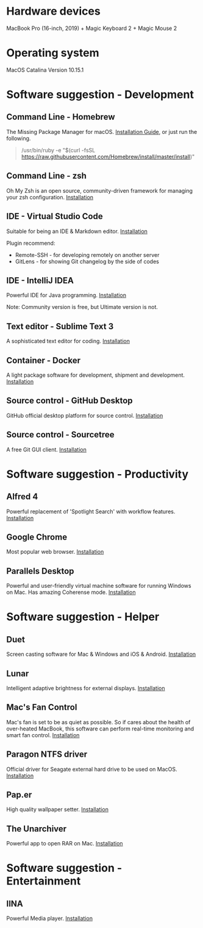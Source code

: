 # Hardware devices
MacBook Pro (16-inch, 2019) + Magic Keyboard 2 + Magic Mouse 2

# Operating system
MacOS Catalina Version 10.15.1

# Software suggestion - Development
## Command Line - Homebrew
The Missing Package Manager for macOS. [Installation Guide](https://brew.sh), or just run the following.
> /usr/bin/ruby -e "$(curl -fsSL https://raw.githubusercontent.com/Homebrew/install/master/install)"

## Command Line - zsh

Oh My Zsh is an open source, community-driven framework for managing your zsh configuration. [Installation](https://medium.com/statementdog-engineering/prettify-your-zsh-command-line-prompt-3ca2acc967f)

## IDE - Virtual Studio Code

Suitable for being an IDE & Markdown editor. [Installation](https://code.visualstudio.com/)

Plugin recommend:
* Remote-SSH - for developing remotely on another server
* GitLens - for showing Git changelog by the side of codes

## IDE - IntelliJ IDEA
Powerful IDE for Java programming. [Installation](https://www.jetbrains.com/idea/)

Note: Community version is free, but Ultimate version is not.

## Text editor - Sublime Text 3
A sophisticated text editor for coding. [Installation](https://www.sublimetext.com/)

## Container - Docker
A light package software for development, shipment and development. [Installation](https://www.docker.com/)

## Source control - GitHub Desktop
GitHub official desktop platform for source control. [Installation](https://desktop.github.com/)

## Source control - Sourcetree
A free Git GUI client. [Installation](https://www.sourcetreeapp.com/)

# Software suggestion - Productivity
## Alfred 4
Powerful replacement of 'Spotlight Search' with workflow features. [Installation](https://www.alfredapp.com/)

## Google Chrome
Most popular web browser. [Installation](https://www.google.com/intl/zh-CN/chrome/)

## Parallels Desktop
Powerful and user-friendly virtual machine software for running Windows on Mac. Has amazing Coherense mode. [Installation](https://paper.meiyuan.in/)

# Software suggestion - Helper
## Duet
Screen casting software for Mac & Windows and iOS & Android. [Installation](https://zh.duetdisplay.com/)

## Lunar
Intelligent adaptive brightness for external displays. [Installation](https://lunar.fyi/)

## Mac's Fan Control
Mac's fan is set to be as quiet as possible. So if cares about the health of over-heated MacBook, this software can perform real-time monitoring and smart fan control. [Installation](https://www.crystalidea.com/macs-fan-control)

## Paragon NTFS driver
Official driver for Seagate external hard drive to be used on MacOS. [Installation](https://www.seagate.com/cn/zh/support/downloads/item/ntfs-driver-for-mac-os-master-dl/)

## Pap.er
High quality wallpaper setter. [Installation](https://paper.meiyuan.in/)

## The Unarchiver
Powerful app to open RAR on Mac. [Installation](https://theunarchiver.com/)

# Software suggestion - Entertainment
## IINA
Powerful Media player. [Installation](https://iina.io/)